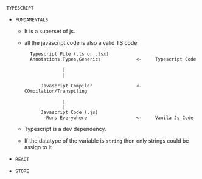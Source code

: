 `TYPESCRIPT`

- `FUNDAMENTALS`

  - It is a superset of js.
  - all the javascript code is also a valid TS code

          Typescript File (.ts or .tsx)
          Annotations,Types,Generics             <-     Typescript Code

                      |
                      |

              Javascript Compiler                <-     COmpilation/Transpiling

                      |
                      |
              Javascript Code (.js)
                Runs Everywhere                  <-     Vanila Js Code

  - Typescript is a dev dependency.
  - If the datatype of the variable is `string` then only strings could be assign to it

- `REACT`
- `STORE`
